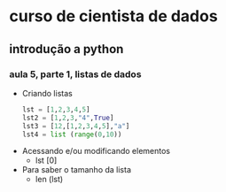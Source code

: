# curso de cientista de dados 

## introdução a python

### aula 5, parte 1, listas de dados

* Criando listas 
    ```python
    lst = [1,2,3,4,5]
    lst2 = [1,2,3,"4",True]
    lst3 = [12,[1,2,3,4,5],"a"]
    lst4 = list (range(0,10))
    
    ```
* Acessando e/ou modificando elementos 
    * lst [0]
* Para saber o tamanho da lista
    * len (lst)
